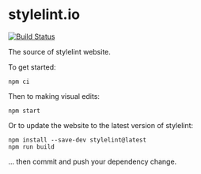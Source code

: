 # stylelint.io


[![Build Status](https://github.com/stylelint/stylelint.io/workflows/CI/badge.svg)](https://github.com/stylelint/stylelint.io)

The source of stylelint website.

To get started:

```shell
npm ci
```

Then to making visual edits:

```shell
npm start
```

Or to update the website to the latest version of stylelint:

```shell
npm install --save-dev stylelint@latest
npm run build
```

... then commit and push your dependency change.
